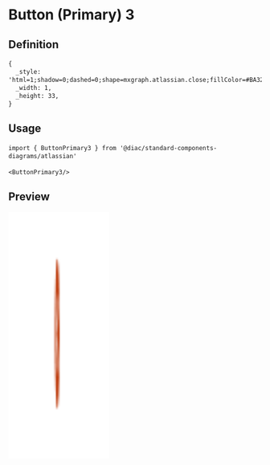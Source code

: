 # Button (Primary) 3

## Definition

```
{
  _style: 'html=1;shadow=0;dashed=0;shape=mxgraph.atlassian.close;fillColor=#BA3200;strokeColor=none;html=1;sketch=0;',
  _width: 1,
  _height: 33,
}
```

## Usage

```
import { ButtonPrimary3 } from '@diac/standard-components-diagrams/atlassian'

<ButtonPrimary3/>
```

## Preview

<img src="./button-primary-3.png" width="200"/>
